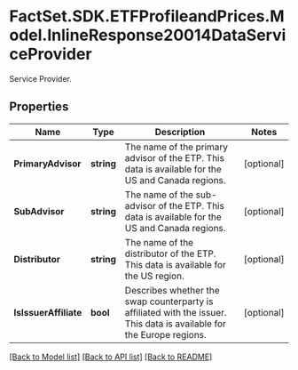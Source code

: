 # FactSet.SDK.ETFProfileandPrices.Model.InlineResponse20014DataServiceProvider
Service Provider.

## Properties

Name | Type | Description | Notes
------------ | ------------- | ------------- | -------------
**PrimaryAdvisor** | **string** | The name of the primary advisor of the ETP. This data is available for the US and Canada regions. | [optional] 
**SubAdvisor** | **string** | The name of the sub-advisor of the ETP. This data is available for the US and Canada regions. | [optional] 
**Distributor** | **string** | The name of the distributor of the ETP. This data is available for the US region. | [optional] 
**IsIssuerAffiliate** | **bool** | Describes whether the swap counterparty is affiliated with the issuer. This data is available for the Europe regions. | [optional] 

[[Back to Model list]](../README.md#documentation-for-models) [[Back to API list]](../README.md#documentation-for-api-endpoints) [[Back to README]](../README.md)

